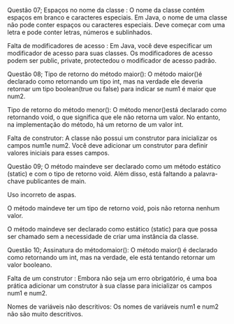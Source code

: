 Questão 07;
Espaços no nome da classe : O nome da classe contém espaços em branco e caracteres especiais. Em Java, o nome de uma classe não pode conter espaços ou caracteres especiais. Deve começar com uma letra e pode conter letras, números e sublinhados.

Falta de modificadores de acesso : Em Java, você deve especificar um modificador de acesso para suas classes. Os modificadores de acesso podem ser public, private, protectedou o modificador de acesso padrão.

Questão 08;
Tipo de retorno do método maior(): O método maior()é declarado como retornando um tipo int, mas na verdade ele deveria retornar um tipo boolean(true ou false) para indicar se num1 é maior que num2.

Tipo de retorno do método menor(): O método menor()está declarado como retornando void, o que significa que ele não retorna um valor. No entanto, na implementação do método, há um retorno de um valor int.

Falta de construtor: A classe não possui um construtor para inicializar os campos num1e num2. Você deve adicionar um construtor para definir valores iniciais para esses campos.

Questão 09;
O método maindeve ser declarado como um método estático (static) e com o tipo de retorno void. Além disso, está faltando a palavra-chave publicantes de main.

Uso incorreto de aspas.

O método maindeve ter um tipo de retorno void, pois não retorna nenhum valor.

O método maindeve ser declarado como estático (static) para que possa ser chamado sem a necessidade de criar uma instância da classe.

Questão 10;
Assinatura do métodomaior(): O método maior() é declarado como retornando um int, mas na verdade, ele está tentando retornar um valor booleano.

Falta de um construtor : Embora não seja um erro obrigatório, é uma boa prática adicionar um construtor à sua classe para inicializar os campos num1 e num2.

Nomes de variáveis ​​não descritivos: Os nomes de variáveis num1 ​​e num2 não são muito descritivos.

